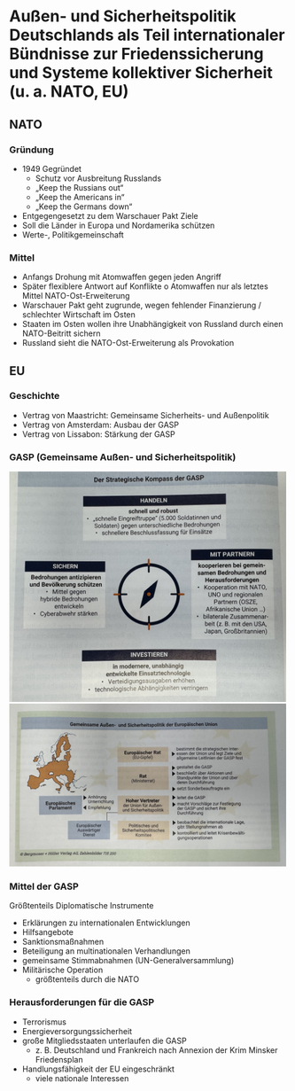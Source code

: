 # Außen- und Sicherheitspolitik Deutschlands als Teil internationaler Bündnisse zur Friedenssicherung und Systeme kollektiver Sicherheit (u. a. NATO, EU)

## NATO

### Gründung

- 1949 Gegründet
  - Schutz vor Ausbreitung Russlands
  - „Keep the Russians out“
  - „Keep the Americans in“
  - „Keep the Germans down“
- Entgegengesetzt zu dem Warschauer Pakt
  Ziele
- Soll die Länder in Europa und Nordamerika schützen
- Werte-, Politikgemeinschaft

### Mittel

- Anfangs Drohung mit Atomwaffen gegen jeden Angriff
- Später flexiblere Antwort auf Konflikte
  o Atomwaffen nur als letztes Mittel
  NATO-Ost-Erweiterung
- Warschauer Pakt geht zugrunde, wegen fehlender Finanzierung / schlechter Wirtschaft im Osten
- Staaten im Osten wollen ihre Unabhängigkeit von Russland durch einen NATO-Beitritt sichern
- Russland sieht die NATO-Ost-Erweiterung als Provokation

## EU

### Geschichte

- Vertrag von Maastricht: Gemeinsame Sicherheits- und Außenpolitik
- Vertrag von Amsterdam: Ausbau der GASP
- Vertrag von Lissabon: Stärkung der GASP

### GASP (Gemeinsame Außen- und Sicherheitspolitik)

<img src="../../../images/GASPKompass.jpg" width="500">

<img src="../../../images/GASP.jpg" width="500">

### Mittel der GASP

Größtenteils Diplomatische Instrumente

- Erklärungen zu internationalen Entwicklungen
- Hilfsangebote
- Sanktionsmaßnahmen
- Beteiligung an multinationalen Verhandlungen
- gemeinsame Stimmabnahmen (UN-Generalversammlung)
- Militärische Operation
  - größtenteils durch die NATO

### Herausforderungen für die GASP

- Terrorismus
- Energieversorgungssicherheit
- große Mitgliedsstaaten unterlaufen die GASP
  - z. B. Deutschland und Frankreich nach Annexion der Krim Minsker Friedensplan
- Handlungsfähigkeit der EU eingeschränkt
  - viele nationale Interessen
